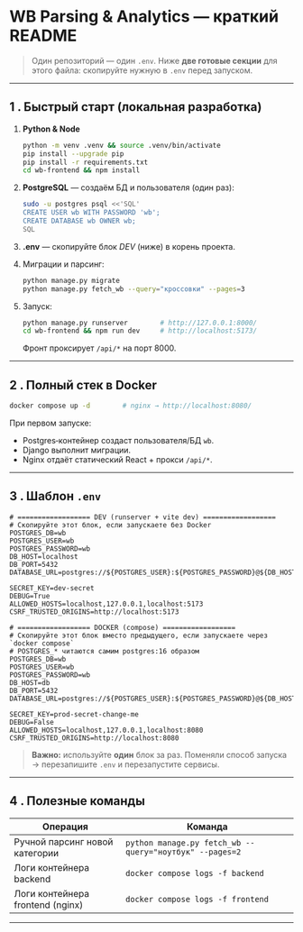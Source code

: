 # WB Parsing & Analytics — краткий README

> Один репозиторий — один `.env`. Ниже **две готовые секции** для этого файла: скопируйте нужную в `.env` перед запуском.

---

## 1 . Быстрый старт (локальная разработка)

1. **Python & Node**

   ```bash
   python -m venv .venv && source .venv/bin/activate
   pip install --upgrade pip
   pip install -r requirements.txt
   cd wb-frontend && npm install
   ```
2. **PostgreSQL** — создаём БД и пользователя (один раз):

   ```bash
   sudo -u postgres psql <<'SQL'
   CREATE USER wb WITH PASSWORD 'wb';
   CREATE DATABASE wb OWNER wb;
   SQL
   ```
3. **.env** — скопируйте блок *DEV* (ниже) в корень проекта.
4. Миграции и парсинг:

   ```bash
   python manage.py migrate
   python manage.py fetch_wb --query="кроссовки" --pages=3
   ```
5. Запуск:

   ```bash
   python manage.py runserver        # http://127.0.0.1:8000/
   cd wb-frontend && npm run dev     # http://localhost:5173/
   ```

   Фронт проксирует `/api/*` на порт 8000.

---

## 2 . Полный стек в Docker

```bash
docker compose up -d        # nginx → http://localhost:8080/
```

При первом запуске:

* Postgres‑контейнер создаст пользователя/БД `wb`.
* Django выполнит миграции.
* Nginx отдаёт статический React + прокси `/api/*`.

---

## 3 . Шаблон `.env`

```dotenv
# ================== DEV (runserver + vite dev) ==================
# Скопируйте этот блок, если запускаете без Docker
POSTGRES_DB=wb
POSTGRES_USER=wb
POSTGRES_PASSWORD=wb
DB_HOST=localhost
DB_PORT=5432
DATABASE_URL=postgres://${POSTGRES_USER}:${POSTGRES_PASSWORD}@${DB_HOST}:${DB_PORT}/${POSTGRES_DB}

SECRET_KEY=dev-secret
DEBUG=True
ALLOWED_HOSTS=localhost,127.0.0.1,localhost:5173
CSRF_TRUSTED_ORIGINS=http://localhost:5173

# ================== DOCKER (compose) ==================
# Скопируйте этот блок вместо предыдущего, если запускаете через `docker compose`
# POSTGRES_* читаются самим postgres:16 образом
POSTGRES_DB=wb
POSTGRES_USER=wb
POSTGRES_PASSWORD=wb
DB_HOST=db
DB_PORT=5432
DATABASE_URL=postgres://${POSTGRES_USER}:${POSTGRES_PASSWORD}@${DB_HOST}:${DB_PORT}/${POSTGRES_DB}

SECRET_KEY=prod-secret-change-me
DEBUG=False
ALLOWED_HOSTS=localhost,127.0.0.1,localhost:8080
CSRF_TRUSTED_ORIGINS=http://localhost:8080
```

> **Важно:** используйте **один** блок за раз. Поменяли способ запуска → перезапишите `.env` и перезапустите сервисы.

---

## 4 . Полезные команды

| Операция                         | Команда                                                 |
| -------------------------------- | ------------------------------------------------------- |
| Ручной парсинг новой категории   | `python manage.py fetch_wb --query="ноутбук" --pages=2` |
| Логи контейнера backend          | `docker compose logs -f backend`                        |
| Логи контейнера frontend (nginx) | `docker compose logs -f frontend`                       |

---
